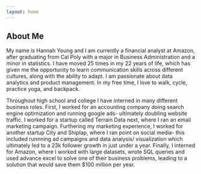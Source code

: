 ```yaml
---
layout: home
---
```


## About Me

My name is Hannah Young and I am currently a financial analyst at Amazon, after graduating from Cal Poly with
a major in Business Administration and a minor in statistics. I have moved 25 times in my 22 years of
life, which has given me the opportunity to learn communication skills
across different cultures, along with the ability to adapt. I am 
passionate about data analytics and product management. In my free time, I love to walk, cycle,
practice yoga, and backpack.

Throughout high school and college I have interned in
many different business roles. First, I worked for an accounting
company doing search engine optimization and running google ads-
ultimately doubling website traffic. I worked for a startup called
Terrain Data next, where I ran an email marketing campaign.
Furthering my marketing experience, I worked for
another startup City and Shiplap, where I ran point on social media-
this included runnning ad campaigns and data analysis/
visualization which ultimately led to a 23k follower growth in just
under a year. Finally, I interned for Amazon, where I worked with
large datasets, wrote SQL queries and used advance excel to solve one
of their business problems, leading to a solution that would save them
$100 million per year.
